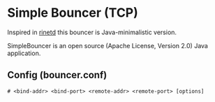 # Simple Bouncer (TCP)

Inspired in [rinetd](http://www.boutell.com/rinetd/) this bouncer is Java-minimalistic version.

SimpleBouncer is an open source (Apache License, Version 2.0) Java application.

## Config (bouncer.conf)

    # <bind-addr> <bind-port> <remote-addr> <remote-port> [options]

